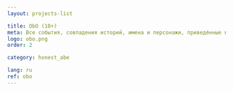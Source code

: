 ```yaml
---
layout: projects-list

title: ObO (18+)
meta: Все события, совпадения историй, имена и персонажи, приведённые в комиксе, являются вымышленными и любое совпадение случайно. Комикс содержит сцены насилия и ненормативную лексику. Для лиц старше&nbsp;18&nbsp;лет
logo: obo.png
order: 2

category: honest_abe

lang: ru
ref: obo
---
```

